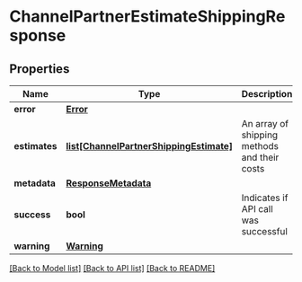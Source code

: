 # ChannelPartnerEstimateShippingResponse

## Properties
Name | Type | Description | Notes
------------ | ------------- | ------------- | -------------
**error** | [**Error**](Error.md) |  | [optional] 
**estimates** | [**list[ChannelPartnerShippingEstimate]**](ChannelPartnerShippingEstimate.md) | An array of shipping methods and their costs | [optional] 
**metadata** | [**ResponseMetadata**](ResponseMetadata.md) |  | [optional] 
**success** | **bool** | Indicates if API call was successful | [optional] 
**warning** | [**Warning**](Warning.md) |  | [optional] 

[[Back to Model list]](../README.md#documentation-for-models) [[Back to API list]](../README.md#documentation-for-api-endpoints) [[Back to README]](../README.md)


